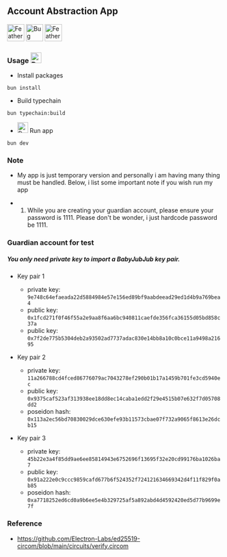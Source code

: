## Account Abstraction App

<div>
  <img src="https://raw.githubusercontent.com/Tarikul-Islam-Anik/Animated-Fluent-Emojis/master/Emojis/Animals/Feather.png" alt="Feather" width="40" height="40" />
  <img src="https://raw.githubusercontent.com/Tarikul-Islam-Anik/Animated-Fluent-Emojis/master/Emojis/Animals/Bug.png" alt="Bug" width="40" height="40" />
  <img src="https://raw.githubusercontent.com/Tarikul-Islam-Anik/Animated-Fluent-Emojis/master/Emojis/Animals/Feather.png" alt="Feather" width="40" height="40" />
</div>

### Usage <img src="https://raw.githubusercontent.com/Tarikul-Islam-Anik/Animated-Fluent-Emojis/master/Emojis/Animals/Dove.png" alt="Dove" width="25" height="25" />

- Install packages

```shell
bun install
```

- Build typechain

```shell
bun typechain:build
```

- <img src="https://raw.githubusercontent.com/Tarikul-Islam-Anik/Animated-Fluent-Emojis/master/Emojis/Animals/Deer.png" alt="Deer" width="25" height="25" /> Run app

```shell
bun dev
```

### Note

- My app is just temporary version and personally i am having many thing must be handled. Below, i list some important note if you wish run my app

- 1. While you are creating your guardian account, please ensure your password is 1111. Please don't be wonder, i just hardcode password be 1111.

### Guardian account for test

##### You only need private key to import a BabyJubJub key pair.

- Key pair 1

  - private key: `9e748c64efaeada22d5884984e57e156ed89bf9aabdeead29ed1d4b9a769bea4`
  - public key: `0x1fcd271f0f46f55a2e9aa8f6aa6bc940811caefde356fca36155d05bd858c37a`
  - public key: `0x7f2de775b5304deb2a93502ad7737adac830e14bb8a10c0bce11a9498a21695`

- Key pair 2

  - private key: `11a266788cd4fced86776079ac7043278ef290b01b17a1459b701fe3cd5940ec`
  - public key: `0x9375caf523af313938ee18dd8ec14caba1edd2f29e4515b07e632f7d05708dd2`
  - poseidon hash: `0x113a2ec56bd70830029dce630efe93b11573cbae07f732a9065f8613e26dcb15`

- Key pair 3

  - private key: `45b22e3a4f85dd9ae6ee85814943e6752696f13695f32e20cd99176ba1026ba7`
  - public key: `0x91a222e0c9ccc9859cafd677b6f524352f724121634669342d4f11f829f0ab85`
  - poseidon hash: `0xa7718252ed6cd0a9b6ee5e4b329725af5a892abd4d4592420ed5d77b9699e7f`

### Reference

- https://github.com/Electron-Labs/ed25519-circom/blob/main/circuits/verify.circom
